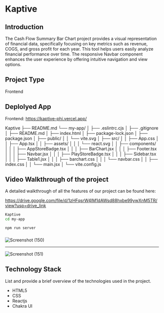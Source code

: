 # Kaptive
## Introduction
The Cash Flow Summary Bar Chart project provides a visual representation of financial data, specifically focusing on key metrics such as revenue, COGS, and gross profit for each year. This tool helps users easily analyze financial performance over time. The responsive Navbar component enhances the user experience by offering intuitive navigation and view options.
## Project Type
Frontend 

## Deplolyed App
Frontend: https://kaptive-phi.vercel.app/

Kaptive
├── README.md
└── my-app/
│   ├── .eslintrc.cjs
│   ├── .gitignore
│   ├── README.md
│   ├── index.html
│   ├── package-lock.json
│   ├── package.json
│   ├── public/
│   │   └── vite.svg
│   ├── src/
│   │   ├── App.css
│   │   ├── App.tsx
│   │   ├── assets/
│   │   │   └── react.svg
│   │   ├── components/
│   │   │   ├── AppStoreBadge.tsx
│   │   │   ├── BarChart.jsx
│   │   │   ├── Footer.tsx
│   │   │   ├── Navbar.jsx
│   │   │   ├── PlayStoreBadge.tsx
│   │   │   ├── Sidebar.tsx
│   │   │   ├── Table1.jsx
│   │   │   ├── barchart.css
│   │   │   └── navbar.css
│   │   ├── index.css
│   │   └── main.jsx
│   └── vite.config.js


## Video Walkthrough of the project
A detailed walkthrough of all the features of our project can be found here:

https://drive.google.com/file/d/1zHFqsrW4lM1dAWsd88hxbe99ywXnM5TR/view?usp=drive_link


```bash
Kaptive
cd my-app

npm run server
```
###
![Screenshot (150)](https://github.com/Dayasagar301/Kaptive/assets/132691000/26f158cd-a708-4200-a258-c236a5253e32)
<hr/>

![Screenshot (151)](https://github.com/Dayasagar301/Kaptive/assets/132691000/447a76ec-ca73-4f31-bbf8-e0b753e0f100)


## Technology Stack
List and provide a brief overview of the technologies used in the project.

- HTML5
- CSS
- Reactjs
- Chakra UI
